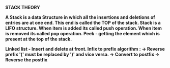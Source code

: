 <strong>STACK THEORY

A Stack is a data Structure in which all the insertions and deletions of entries are at one end. This end is called the TOP of the stack.
Stack is a LIFO structure.
When item is added its called push operation.
When item is removed its called pop operation.
Peek - getting the element which is present at the top of the stack.

Linked list - Insert and delete at front.
Infix to prefix algorithm :
-> Reverse prefix '(' must be replaced by ')' and vice versa.
-> Convert to postfix
-> Reverse the postfix
</strong>

